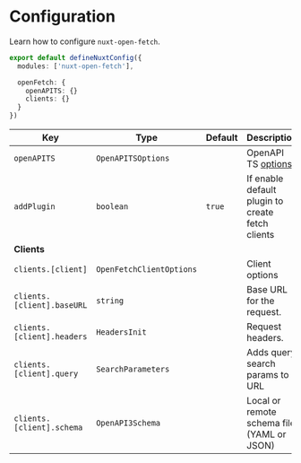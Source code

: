 # Configuration

Learn how to configure `nuxt-open-fetch`.


```ts [nuxt.config.ts]
export default defineNuxtConfig({
  modules: ['nuxt-open-fetch'],

  openFetch: {
    openAPITS: {}
    clients: {}
  }
})
```


| **Key**                      | **Type**   | **Default**           | **Description**                                                                                      |
| ---------------------------- | ---------- | --------------------- | ---------------------------------------------------------------------------------------------------- |
| `openAPITS`                  | `OpenAPITSOptions`   |                  | OpenAPI TS [options](https://openapi-ts.pages.dev/node/#options)                                                     |
| `addPlugin`                  | `boolean`   |      `true`            | If enable default plugin to create fetch clients                                                   |
| **Clients**                  |            |                       |                                                                                                      |
| `clients.[client]`           | `OpenFetchClientOptions`   |                       | Client options                                                             |
| `clients.[client].baseURL`      | `string`   |       | Base URL for the request.      |
| `clients.[client].headers`      | `HeadersInit`   |       | Request headers.    |
| `clients.[client].query`      | `SearchParameters`   |       | Adds query search params to URL   |
| `clients.[client].schema`     | `OpenAPI3Schema`   |                       | Local or remote schema file (YAML or JSON)                                                  |



